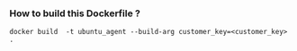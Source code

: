 ### How to build this **Dockerfile** ?

```
docker build  -t ubuntu_agent --build-arg customer_key=<customer_key> .                                                        
```
